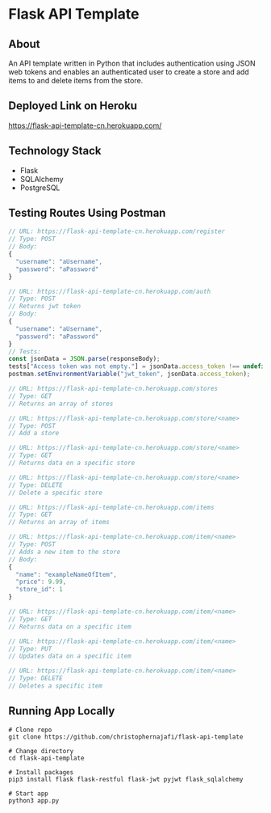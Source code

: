 # Flask API Template

## About

An API template written in Python that includes authentication using JSON web tokens and enables an authenticated user to create a store and add items to and delete items from the store.

## Deployed Link on Heroku

<https://flask-api-template-cn.herokuapp.com/>

## Technology Stack

- Flask
- SQLAlchemy
- PostgreSQL

## Testing Routes Using Postman

```javascript
// URL: https://flask-api-template-cn.herokuapp.com/register
// Type: POST
// Body:
{
  "username": "aUsername",
  "password": "aPassword"
}

// URL: https://flask-api-template-cn.herokuapp.com/auth
// Type: POST
// Returns jwt token
// Body:
{
  "username": "aUsername",
  "password": "aPassword"
}
// Tests:
const jsonData = JSON.parse(responseBody);
tests["Access token was not empty."] = jsonData.access_token !== undefined;
postman.setEnvironmentVariable("jwt_token", jsonData.access_token);

// URL: https://flask-api-template-cn.herokuapp.com/stores
// Type: GET
// Returns an array of stores

// URL: https://flask-api-template-cn.herokuapp.com/store/<name>
// Type: POST
// Add a store

// URL: https://flask-api-template-cn.herokuapp.com/store/<name>
// Type: GET
// Returns data on a specific store

// URL: https://flask-api-template-cn.herokuapp.com/store/<name>
// Type: DELETE
// Delete a specific store

// URL: https://flask-api-template-cn.herokuapp.com/items
// Type: GET
// Returns an array of items

// URL: https://flask-api-template-cn.herokuapp.com/item/<name>
// Type: POST
// Adds a new item to the store
// Body:
{
  "name": "exampleNameOfItem",
  "price": 9.99,
  "store_id": 1
}

// URL: https://flask-api-template-cn.herokuapp.com/item/<name>
// Type: GET
// Returns data on a specific item

// URL: https://flask-api-template-cn.herokuapp.com/item/<name>
// Type: PUT
// Updates data on a specific item

// URL: https://flask-api-template-cn.herokuapp.com/item/<name>
// Type: DELETE
// Deletes a specific item
```

## Running App Locally

```shell
# Clone repo
git clone https://github.com/christophernajafi/flask-api-template

# Change directory
cd flask-api-template

# Install packages
pip3 install flask flask-restful flask-jwt pyjwt flask_sqlalchemy

# Start app
python3 app.py
```
